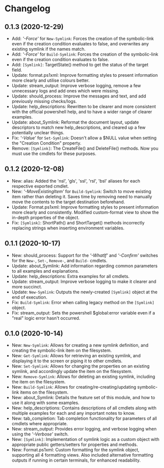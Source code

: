 ﻿# Changelog
## 0.1.3 (2020-12-29)
 - Add: *'-Force'* for `New-Symlink`: Forces the creation of the symbolic-link even if the creation condition evaluates to false, and overwrites any existing symlink if the names match.
 - Add: *'-Force'* for `Build-Symlink`: Forces the creation of the symbolic-link even if the creation condition evaluates to false.
 - Add: `[Symlink]`: TargetState() method to get the status of the target field.
 - Update: format.ps1xml: Improve formatting styles to present information more clearly and utilise colours better.
 - Update: stream_output: Improve verbose logging, remove a few unnecessary logs and add ones which were missing.
 - Update: should_process: Improve the messages and text, and add previously missing checks/logs.
 - Update: help_descriptions: Rewritten to be clearer and more consistent with the official powershell help, and to have a wider range of clearer examples.
 - Update: about_Symlink: Reformat the document layout, update descriptors to match new help_descriptions, and cleared up a few potentially unclear things.
 - Fix: *'-Value'* for `Set-Symlink`: Doesn't allow a $NULL value when setting the "Creation Condition" property.
 - Remove: `[Symlink]`: The CreateFile() and DeleteFile() methods. Now you must use the cmdlets for these purposes.
## 0.1.2 (2020-12-08)
 - New: alias: Added the 'nsl', 'gls', 'ssl', 'rsl', 'bsl' aliases for each respective exported cmdlet.
 - New: *'-MoveExistingItem'* for `Build-Symlink`: Switch to move existing item rather than deleting it. Saves time by removing need to manually move the contents to the target destination beforehand.
 - Update: Format.ps1xml: Improve formatting styles to present information more clearly and consistently. Modified custom-format view to show the in-depth properties of the object.
 - Fix: `[Symlink]`: ShortPath() and ShortTarget() methods incorrectly replacing strings when inserting environment variables.
## 0.1.1 (2020-10-17)
 - New: should_process: Support for the *'-WhatIf'* and *'-Confirm'* switches for the `New-`, `Set-`, `Remove-`, and `Build-` cmdlets.
 - Update: about_Symlink: Add information regarding common parameters to all examples and explanations.
 - Update: help_descriptions: Extra examples for all cmdlets.
 - Update: stream_output: Improve verbose logging to make it clearer and more succinct.
 - Update: `New-Symlink`: Outputs the newly-created `[Symlink]` object at the end of execution.
 - Fix: `Build-Symlink`: Error when calling legacy method on the `[Symlink]` object.
 - Fix: stream_output: Sets the powershell $global:error variable even if a "real" logic error hasn't occurred.
## 0.1.0 (2020-10-14)
 - New: `New-Symlink`: Allows for creating a new symlink definition, and creating the symbolic-link item on the filesystem.
 - New: `Get-Symlink`: Allows for retrieving an existing symlink, and displaying it to the screen or piping it to other cmdlets.
 - New: `Set-Symlink`: Allows for changing the properties on an existing symlink, and accordingly update the item on the filesystem.
 - New: `Remove-Symlink`: Allows for deleting an existing symlink, including the item on the filesystem.
 - New: `Build-Symlink`: Allows for creating/re-creating/updating symbolic-link items on the filesystem.
 - New: about_Symlink: Details the feature set of this module, and how to use it along with some examples.
 - New: help_descriptions: Contains descriptions of all cmdlets along with multiple examples for each and any important notes to know.
 - New: tab_completion: Tab completion functionality for parameters of all cmdlets where appropriate.
 - New: stream_output: Provides error logging, and verbose logging when using the *'-Verbose'* switch.
 - New: `[Symlink]`: Implementation of symlink logic as a custom object with appropriate public getters/setters for properties and methods.
 - New: Format.ps1xml: Custom formatting for the symlink object, supporting all 4 formatting views. Also included alternative formatting outputs if running in certain terminals, for enhanced readability.